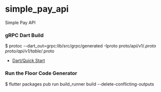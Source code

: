# simple_pay_api

Simple Pay API

### gRPC Dart Build

$ protoc --dart_out=grpc:lib/src/grpc/generated -Iproto proto/api/v1/*.proto proto/api/v1/table/*.proto

* [Dart/Quick Start](https://grpc.io/docs/languages/dart/quickstart/)

### Run the Floor Code Generator

$ flutter packages pub run build_runner build --delete-conflicting-outputs
